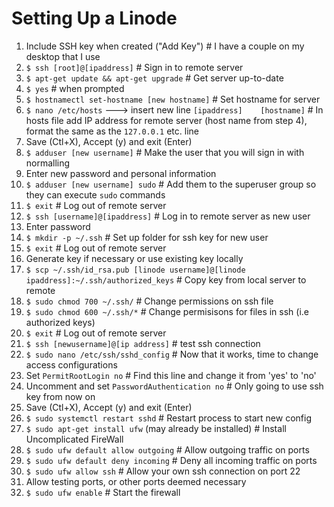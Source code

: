 # Setting Up a Linode
1.  Include SSH key when created ("Add Key")      # I have a couple on my desktop that I use 
2.  `$ ssh [root]@[ipaddress]`                    # Sign in to remote server
3.  `$ apt-get update && apt-get upgrade`         # Get server up-to-date
4.  `$ yes`                                       # when prompted 
4.  `$ hostnamectl set-hostname [new hostname]`   # Set hostname for server
5.  `$ nano /etc/hosts` ---> insert new line `[ipaddress]    [hostname]`  # In hosts file add IP address for remote server (host name from step 4), format the same as the `127.0.0.1` etc. line
6.  Save (Ctl+X), Accept (y) and exit (Enter)     
7.  `$ adduser [new username]`                    # Make the user that you will sign in with normalling
8.  Enter new password and personal information 
9.  `$ adduser [new username] sudo`               # Add them to the superuser group so they can execute `sudo` commands
10.  `$ exit`                                     # Log out of remote server
11.  `$ ssh [username]@[ipaddress]`               # Log in to remote server as new user
12.  Enter password 
13.  `$ mkdir -p ~/.ssh`                          # Set up folder for ssh key for new user
14.  `$ exit`                                     # Log out of remote server
14.  Generate key if necessary or use existing key locally   
15.  `$ scp ~/.ssh/id_rsa.pub [linode username]@[linode ipaddress]:~/.ssh/authorized_keys`  # Copy key from local server to remote
16.  `$ sudo chmod 700 ~/.ssh/`                   # Change permissions on ssh file
17.  `$ sudo chmod 600 ~/.ssh/*`                  # Change permisisons for files in ssh (i.e authorized keys)
18.  `$ exit`                                     # Log out of remote server
19.  `$ ssh [newusername]@[ip address]`           # test ssh connection
20.  `$ sudo nano /etc/ssh/sshd_config`           # Now that it works, time to change access configurations
21.  Set `PermitRootLogin no`                     # Find this line and change it from 'yes' to 'no'
22.  Uncomment and set `PasswordAuthentication no`        # Only going to use ssh key from now on
23.  Save (Ctl+X), Accept (y) and exit (Enter)
24.  `$ sudo systemctl restart sshd`              # Restart process to start new config
25.  `$ sudo apt-get install ufw` (may already be installed)      # Install Uncomplicated FireWall
26.  `$ sudo ufw default allow outgoing`          # Allow outgoing traffic on ports
27.  `$ sudo ufw default deny incoming`           # Deny all incoming traffic on ports
28.  `$ sudo ufw allow ssh`                       # Allow your own ssh connection on port 22
29.  Allow testing ports, or other ports deemed necessary
30.  `$ sudo ufw enable`                          # Start the firewall 
